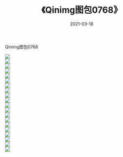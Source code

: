 ﻿---
layout: post
title:  《Qinimg图包0768》
date:   2021-03-18
img: http://imgx.orgx.ga/Qinimg图包/Qinimg图包0768/000.jpg
categories: [美女, 清纯, 唯美]
---

Qinimg图包0768

 ![](http://imgx.orgx.ga/Qinimg图包/Qinimg图包0768/001.jpg) <br>![](http://imgx.orgx.ga/Qinimg图包/Qinimg图包0768/002.jpg) <br>![](http://imgx.orgx.ga/Qinimg图包/Qinimg图包0768/003.jpg) <br>![](http://imgx.orgx.ga/Qinimg图包/Qinimg图包0768/004.jpg) <br>![](http://imgx.orgx.ga/Qinimg图包/Qinimg图包0768/005.jpg) <br>![](http://imgx.orgx.ga/Qinimg图包/Qinimg图包0768/006.jpg) <br>![](http://imgx.orgx.ga/Qinimg图包/Qinimg图包0768/007.jpg) <br>![](http://imgx.orgx.ga/Qinimg图包/Qinimg图包0768/008.jpg) <br>![](http://imgx.orgx.ga/Qinimg图包/Qinimg图包0768/009.jpg) <br>![](http://imgx.orgx.ga/Qinimg图包/Qinimg图包0768/010.jpg) <br>![](http://imgx.orgx.ga/Qinimg图包/Qinimg图包0768/011.jpg) <br>![](http://imgx.orgx.ga/Qinimg图包/Qinimg图包0768/012.jpg) <br>![](http://imgx.orgx.ga/Qinimg图包/Qinimg图包0768/013.jpg) <br>![](http://imgx.orgx.ga/Qinimg图包/Qinimg图包0768/014.jpg) <br>![](http://imgx.orgx.ga/Qinimg图包/Qinimg图包0768/015.jpg) <br>![](http://imgx.orgx.ga/Qinimg图包/Qinimg图包0768/016.jpg) <br>![](http://imgx.orgx.ga/Qinimg图包/Qinimg图包0768/017.jpg) <br>![](http://imgx.orgx.ga/Qinimg图包/Qinimg图包0768/018.jpg) <br>![](http://imgx.orgx.ga/Qinimg图包/Qinimg图包0768/019.jpg) <br>![](http://imgx.orgx.ga/Qinimg图包/Qinimg图包0768/020.jpg) <br>